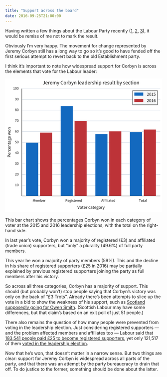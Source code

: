 ```yaml
---
title: "Support across the board"
date: 2016-09-25T21:00:00
---
```


Having written a few things about the Labour Party recently ([1][], [2][], [3][]), it would be remiss of me not to mark the result.

[1]: /2016/08/playing-a-dirty-game/
[2]: /2016/09/where-could-labours-votes-come-from/
[3]: /2016/09/owens-two-million-tories/

Obviously I’m very happy. The movement for change represented by Jeremy Corbyn still has a long way to go so it’s good to have fended off the first serious attempt to revert back to the old Establishment party.

I think it’s important to note how widespread support for Corbyn is across the elements that vote for the Labour leader:

<p>
    <a href="/images/2016-09-25-labour_leadership.svg">
        <img alt="A chart showing Jeremy Corbyn’s percentage of the vote across the voting categories of party members, registered and affiliated supporters, in the 2015 and 2016 leadership elections"
             src="/images/2016-09-25-labour_leadership.svg"
             class="no-border">
    </a>
</p>

This bar chart shows the percentages Corbyn won in each category of voter at the 2015 and 2016 leadership elections, with the total on the right-hand side.

In last year’s vote, Corbyn won a majority of registered (£3) and affiliated (trade union) supporters, but “only” a plurality (49.6%) of full party members.

This year he won a majority of party members (59%). This and the decline in his share of registered supporters (£25 in 2016) may be partially explained by previous registered supporters joining the party as full members after his victory.

So across all three categories, Corbyn has a majority of support. This should (but probably won’t) stop people saying that Corbyn’s victory was only on the back of “£3 Trots”. Already there’s been attempts to slice up the vote in a bid to show the weakness of his support, such as [Scotland supposedly going for Owen Smith][smith-scotland]. (Scottish Labour may have some differences, but that claim’s based on an exit poll of just 51 people.)

[smith-scotland]: http://morningstaronline.co.uk/a-5e1b-Scots-did-back-Jez-Findlay

There also remains the question of how many people were prevented from voting in the leadership election. Just considering registered supporters — and the problem affected members and affiliates too — Labour said that [183,541 people paid £25 to become registered supporters][rs], yet only 121,517 of them [voted in the leadership election][result-2016].

[rs]: http://www.bbc.co.uk/news/uk-politics-36851524
[result-2016]: http://www.labour.org.uk/pages/labour-leadership-results-2016

Now that he’s won, that doesn’t matter in a narrow sense. But two things are clear: support for Jeremy Corbyn is widespread across all parts of the party, and that there was an attempt by the party bureaucracy to drain that off. To do justice to the former, something should be done about the latter.
